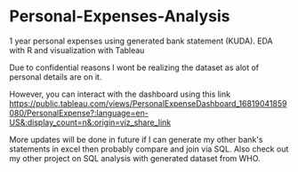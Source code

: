 # Personal-Expenses-Analysis
1 year personal expenses using generated bank statement (KUDA). EDA with R and visualization with Tableau

Due to confidential reasons I wont be realizing the dataset as alot of personal details are on it.

However, you can interact with the dashboard using this link https://public.tableau.com/views/PersonalExpenseDashboard_16819041859080/PersonalExpense?:language=en-US&:display_count=n&:origin=viz_share_link

More updates will be done in future if I can generate my other bank's statements in excel then probably compare and join via SQL. Also check out my other project on SQL analysis with generated dataset from WHO.
